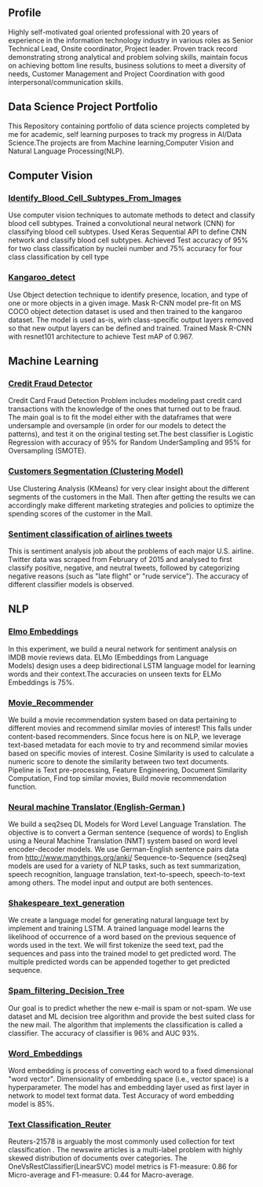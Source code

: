 ## Profile
Highly self-motivated goal oriented professional with 20 years of experience in the information technology industry in various roles as Senior Technical Lead,  Onsite coordinator, Project leader. Proven track record   demonstrating strong analytical and problem solving skills, maintain focus on achieving bottom line results, business solutions to meet a diversity of needs, Customer Management and Project Coordination with good interpersonal/communication skills.
 
## Data Science Project Portfolio
This Repository containing portfolio of data science projects completed by me for academic, self learning purposes to track my progress in AI/Data Science.The projects are from Machine learning,Computer Vision and Natural Language Processing(NLP).

## Computer Vision
### [Identify_Blood_Cell_Subtypes_From_Images](https://github.com/ramapriyakp/Portfolio/blob/master/CV/Identify_Blood_Cell_Subtypes_From_Images.ipynb)
Use computer vision techniques to automate methods to detect and classify blood cell subtypes. Trained a convolutional neural network (CNN) for classifying blood cell subtypes. Used Keras Sequential API to define CNN network and classify blood cell subtypes. Achieved Test accuracy of 95% for two class classification by nucleii number and 75% accuracy for four class classification by cell type

### [Kangaroo_detect](https://github.com/ramapriyakp/Portfolio/blob/master/CV/Kangaroo_detect.ipynb)
Use Object detection technique to identify presence, location, and type of one or more objects in a given image. Mask R-CNN model pre-fit on MS COCO object detection dataset is used and then trained to the kangaroo dataset. The model is used as-is, wirh  class-specific output layers removed so that new output layers can be defined and trained. Trained Mask R-CNN with resnet101 architecture to achieve Test mAP of 0.967.

## Machine Learning
### [Credit Fraud Detector](https://github.com/ramapriyakp/Portfolio/blob/master/ML/Credit%20Fraud%20Detector.ipynb)
Credit Card Fraud Detection Problem includes modeling past credit card transactions with the knowledge of the ones that turned out to be fraud.  The main goal is to fit the model either with the dataframes that were undersample and oversample (in order for our models to detect the patterns), and test it on the original testing set.The best classifier is  Logistic Regression with accuracy of 95% for Random UnderSampling and 95% for Oversampling (SMOTE).

### [Customers Segmentation (Clustering Model)](https://github.com/ramapriyakp/Portfolio/blob/master/ML/Mall-Customers-Segmentation-Analysis-Clustering-Model.ipynb)
Use Clustering Analysis (KMeans) for very clear insight about the different segments of the customers in the Mall. Then after getting the results we can  accordingly make different marketing strategies and policies to optimize the spending scores of the customer in the Mall.  

### [Sentiment classification of airlines tweets](https://github.com/ramapriyakp/Portfolio/blob/master/ML/Sentiment%20classification%20of%20airlines%20tweets.ipynb)
This is sentiment analysis job about the problems of each major U.S. airline. Twitter data was scraped from February of 2015 and analysed to first classify positive, negative, and neutral tweets, followed by categorizing negative reasons (such as "late flight" or "rude service"). The accuracy of different classifier models is observed. 

## NLP
### [Elmo Embeddings](https://github.com/ramapriyakp/Portfolio/blob/master/NLP/Elmo_Embeddings.ipynb)
In this experiment, we build a neural network for sentiment analysis on IMDB movie reviews data. ELMo (Embeddings from Language Models) design uses a deep bidirectional LSTM language model for learning words and their context.The accuracies on unseen texts for ELMo Embeddings is 75%. 

### [Movie_Recommender ](https://github.com/ramapriyakp/Portfolio/blob/master/NLP/Movie_Recommender.ipynb)
We  build a movie recommendation system based on data pertaining to different movies and recommend similar movies of interest! This falls under content-based recommenders. Since focus here is on NLP, we leverage text-based metadata for each movie to try and recommend similar movies based on specific movies of interest. Cosine Similarity is used to calculate a numeric score to denote the similarity between two text documents. Pipeline is Text pre-processing, Feature Engineering, Document Similarity Computation, Find top similar movies, Build movie recommendation function.

### [Neural machine Translator (English-German )](https://github.com/ramapriyakp/Portfolio/blob/master/NLP/Neural%20machine%20translator%20English-German%20.ipynb)
We build a seq2seq DL Models for Word Level Language Translation. The objective is to convert a German sentence (sequence of words) to English using a Neural Machine Translation (NMT) system based on word level encoder-decoder models. We use German-English sentence pairs data from http://www.manythings.org/anki/
Sequence-to-Sequence (seq2seq) models are used for a variety of NLP tasks, such as text summarization, speech recognition, language translation, text-to-speech, speech-to-text among others. The model input and output are both sentences. 

### [Shakespeare_text_generation ](https://github.com/ramapriyakp/Portfolio/blob/master/NLP/Shakespeare_text_generation.ipynb)
We create a language model for generating natural language text by implement and training LSTM.
A trained language model learns the likelihood of occurrence of a word based on the previous sequence of words used in the text. We will first tokenize the seed text, pad the sequences and pass into the trained model to get predicted word.  The multiple predicted words can be appended together to get predicted sequence.  

### [Spam_filtering_Decision_Tree ](https://github.com/ramapriyakp/Portfolio/blob/master/NLP/Spam_filtering_Decision_Tree.ipynb)
Our goal is to predict whether the new e-mail is spam or not-spam. We use dataset and ML decision tree algorithm and provide the best suited class for the new mail. The algorithm that implements the classification is called a classifier. The accuracy of classifier is 96% and AUC 93%. 

### [Word_Embeddings ](https://github.com/ramapriyakp/Portfolio/blob/master/NLP/Word_Embeddings.ipynb)
Word embedding is process of converting each word to a fixed dimensional "word vector". Dimensionality of embedding space (i.e., vector space) is a hyperparameter. The model has and embedding layer used as first layer in network to model text format data.  Test Accuracy of word embedding model is 85%. 

### [Text Classification_Reuter](https://github.com/ramapriyakp/Portfolio/blob/master/NLP/text_classification_Reuter.ipynb)
Reuters-21578 is arguably the most commonly used collection for text classification . The newswire articles is a multi-label problem with highly skewed distribution of documents over categories. The OneVsRestClassifier(LinearSVC) model  metrics is  F1-measure: 0.86 for Micro-average  and F1-measure: 0.44 for Macro-average. 

